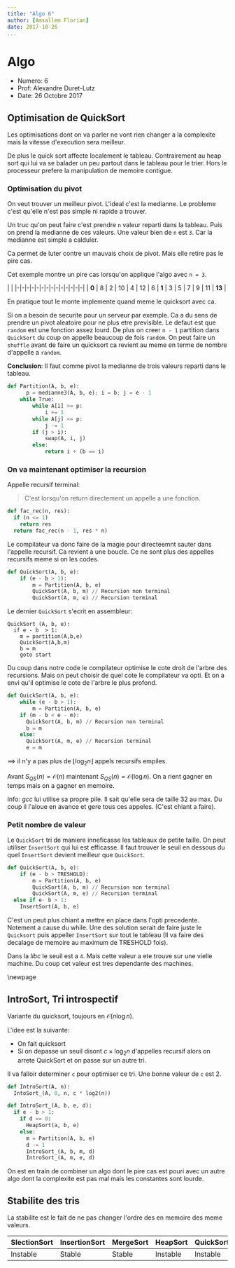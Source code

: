 ```yaml
---
title: "Algo 6"
author: [Amsallem Florian]
date: 2017-10-26
...
```


# Algo

* Numero: 6
* Prof: Alexandre Duret-Lutz
* Date: 26 Octobre 2017

## Optimisation de QuickSort

Les optimisations dont on va parler ne vont rien changer a la complexite
mais la vitesse d'execution sera meilleur.

De plus le quick sort affecte localement le tableau. Contrairement au heap sort
qui lui va se balader un peu partout dans le tableau pour le trier.
Hors le processeur prefere la manipulation de memoire contigue.

### Optimisation du pivot

On veut trouver un meilleur pivot. L'ideal c'est la medianne. Le probleme
c'est qu'elle n'est pas simple ni rapide a trouver.

Un truc qu'on peut faire c'est prendre `n` valeur reparti dans la tableau.
Puis on prend la medianne de ces valeurs. Une valeur bien de `n` est `3`.
Car la medianne est simple a calduler.

Ca permet de luter contre un mauvais choix de pivot. Mais elle retire pas le pire cas.

Cet exemple montre un pire cas lorsqu'on applique l'algo avec `n = 3`.

| |
|-|-|-|-|-|-|-|-|-|-|-|-|-|-|
| **0** | 8 | 2 | 10 | 4 | 12 | 6 | **1** | 3 | 5 | 7 | 9 | 11 | **13** |

En pratique tout le monte implemente quand meme le quicksort avec ca.

Si on a besoin de securite pour un serveur par exemple. Ca a du sens de prendre
un pivot aleatoire pour ne plus etre previsible.
Le defaut est que `random` est une fonction assez lourd. De plus on creer `n - 1`
partition dans `QuickSort` du coup on appelle beaucoup de fois `random`.
On peut faire un `shuffle` avant de faire un quicksort ca revient au meme en terme
de nombre d'appelle a `random`.

**Conclusion**: Il faut comme pivot la medianne de trois valeurs reparti dans le tableau.


```python
def Partition(A, b, e):
	  p = medianne3(A, b, e); i = b; j = e - 1
    while True:
        while A[i] >= p:
            i += 1
        while A[j] <= p:
            j -= 1
        if (j > i):
            swap(A, i, j)
        else:
            return i + (b == i)
```

### On va maintenant optimiser la recursion

Appelle recursif terminal:

> C'est lorsqu'on return directement un appelle a une fonction.

```python
def fac_rec(n, res):
  if (n <= 1)
    return res
  return fac_rec(n - 1, res * n)
```

Le compilateur va donc faire de la magie pour directeemnt sauter dans l'appelle
recursif. Ca revient a une boucle. Ce ne sont plus des appelles recursifs meme
si on les codes.

```python
def QuickSort(A, b, e):
	if (e - b > 1):
		m = Partition(A, b, e)
		QuickSort(A, b, m) // Recursion non terminal
		QuickSort(A, m, e) // Recursion terminal
```

Le dernier `QuickSort` s'ecrit en assembleur:

```
QuickSort (A, b, e):
  if e - b  > 1:
    m = partition(A,b,e)
    QuickSort(A,b,m)
    b = m
    goto start
```

Du coup dans notre code le compilateur optimise le cote droit de l'arbre des
recursions. Mais on peut choisir de quel cote le compilateur va opti. Et on a
envi qu'il optimise le cote de l'arbre le plus profond.

```python
def QuickSort(A, b, e):
	while (e - b > 1):
		m = Partition(A, b, e)
    if (m - b < e - m):
      QuickSort(A, b, m) // Recursion non terminal
      b = m
    else:
      QuickSort(A, m, e) // Recursion terminal
      e = m
```

$\implies$ il n'y a pas plus de $\lfloor \log_2 n \rfloor$ appels recursifs empiles.

Avant $S_{QS}(n) = \mathcal{O}(n)$ maintenant $S_{QS}(n)=\mathcal{O}(\log n)$.
On a rient gagner en temps mais on a gagner en memoire.

Info: *gcc* lui utilise sa propre pile. Il sait qu'elle sera de taille 32 au max.
Du coup il l'aloue en avance et gere tous ces appeles. (C'est chiant a faire).

### Petit nombre de valeur

Le `QuickSort` tri de maniere inneficasse les tableaux de petite taille.
On peut utiliser `InsertSort` qui lui est efficasse. Il faut trouver le seuil
en dessous du quel `InsertSort` devient meilleur que `QuickSort`.

```python
def QuickSort(A, b, e):
	if (e - b > TRESHOLD):
		m = Partition(A, b, e)
		QuickSort(A, b, m) // Recursion non terminal
		QuickSort(A, m, e) // Recursion terminal
  else if e- b > 1:
    InsertSort(A, b, e)
```

C'est un peut plus chiant a mettre en place dans l'opti precedente.
Notement a cause du while. Une des solution serait de faire juste le `Quicksort`
puis appeller `InsertSort` sur tout le tableau (Il va faire des decalage de memoire
au maximum de TRESHOLD fois).

Dans la *libc* le seuil est a `4`. Mais cette valeur a ete trouve sur une vielle
machine. Du coup cet valeur est tres dependante des machines.

\newpage

## IntroSort, Tri introspectif

Variante du quicksort, toujours en $\mathcal{O}(n \log n)$.

L'idee est la suivante:

* On fait quicksort
* Si on depasse un seuil disont $c \times \log_2 n$ d'appelles recursif alors
on arrete QuickSort et on passe sur un autre tri.

Il va falloir determiner `c` pour optimiser ce tri. Une bonne valeur de `c`
est 2.

```python
def IntroSort(A, n):
  IntoSort_(A, 0, n, c * log2(n))

def IntroSort_(A, b, e, d):
  if e - b > 1:
    if d == 0:
      HeapSort(a, b, e)
    else:
      m = Partition(A, b, e)
      d -= 1
      IntroSort_(A, b, m, d)
      IntroSort_(A, m, e, d)
```

On est en train de combiner un algo dont le pire cas est pouri
avec un autre algo dont la complexite est pas mal mais les constantes
sont lourde.

## Stabilite des tris

La stabilite est le fait de ne pas changer l'ordre des en memoire des meme valeurs.

| SlectionSort | InsertionSort | MergeSort | HeapSort | QuickSort | IntoSort |
| ------------ | ------------- | --------- | -------- | --------- | -------- |
| Instable     | Stable        | Stable    | Instable | Instable  | Instable |
